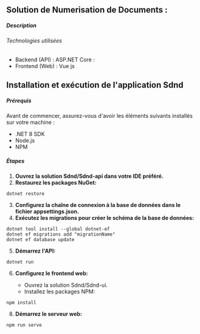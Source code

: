 ## Solution de Numerisation de Documents : 
##### Description
###### Technologies utilisées
* Backend (API) :
ASP.NET Core : 
* Frontend (Web) :
Vue js 


## Installation et exécution de l'application Sdnd

##### Prérequis

Avant de commencer, assurez-vous d'avoir les éléments suivants installés sur votre machine :

* .NET 8 SDK
* Node.js
* NPM

##### Étapes

1. **Ouvrez la solution Sdnd/Sdnd-api dans votre IDE préféré.**
2. **Restaurez les packages NuGet:**

```
dotnet restore
```

3. **Configurez la chaîne de connexion à la base de données dans le fichier appsettings.json.**
4. **Exécutez les migrations pour créer le schéma de la base de données:**

```
dotnet tool install --global dotnet-ef
dotnet ef migrations add "migrationName"
dotnet ef database update
```

5. **Démarrez l'API:**

```
dotnet run
```

6. **Configurez le frontend web:**

    * Ouvrez la solution Sdnd/Sdnd-ui.
    * Installez les packages NPM:

```
npm install
```

8. **Démarrez le serveur web:**

```
npm run serve
```

